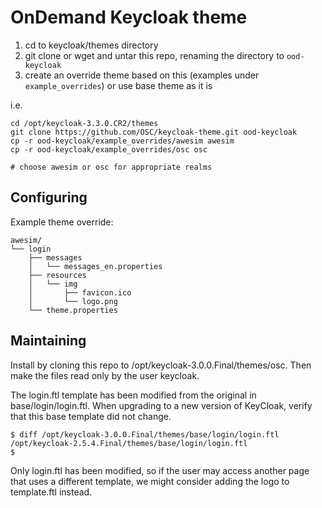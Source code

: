 # OnDemand Keycloak theme

1. cd to keycloak/themes directory
2. git clone or wget and untar this repo, renaming the directory to `ood-keycloak`
3. create an override theme based on this (examples under `example_overrides`)  or use base theme as it is


i.e.


```
cd /opt/keycloak-3.3.0.CR2/themes
git clone https://github.com/OSC/keycloak-theme.git ood-keycloak
cp -r ood-keycloak/example_overrides/awesim awesim
cp -r ood-keycloak/example_overrides/osc osc

# choose awesim or osc for appropriate realms
```

## Configuring

Example theme override:

```
awesim/
└── login
    ├── messages
    │   └── messages_en.properties
    ├── resources
    │   └── img
    │       ├── favicon.ico
    │       └── logo.png
    └── theme.properties
```


## Maintaining

Install by cloning this repo to /opt/keycloak-3.0.0.Final/themes/osc. Then make the files read only by the user keycloak.

The login.ftl template has been modified from the original in base/login/login.ftl.
When upgrading to a new version of KeyCloak, verify that this base template did not change.

```
$ diff /opt/keycloak-3.0.0.Final/themes/base/login/login.ftl /opt/keycloak-2.5.4.Final/themes/base/login/login.ftl
$
```

Only login.ftl has been modified, so if the user may access another page that uses a different template, we might consider adding the logo to template.ftl instead.

